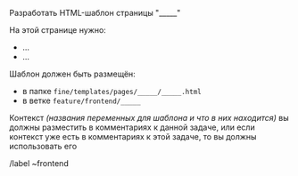 Разработать HTML-шаблон страницы "_____"

На этой странице нужно:
- ...
- ...
    
Шаблон должен быть размещён:
- в папке `fine/templates/pages/_____/_____.html`
- в ветке `feature/frontend/_____`

Контекст *(названия переменных для шаблона и что в них находится)* вы должны разместить в комментариях к данной задаче, или если контекст уже есть в комментариях к этой задаче, то вы должны использовать его

/label ~frontend
